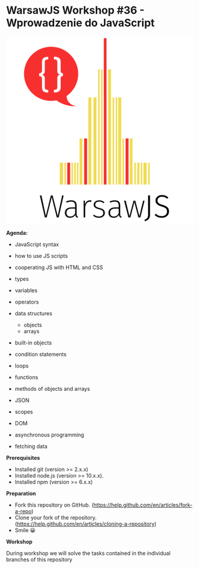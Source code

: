 # WarsawJS Workshop #36 - Wprowadzenie do JavaScript

![logo](/public/logo.svg)

__Agenda:__

- JavaScript syntax

- how to use JS scripts

- cooperating JS with HTML and CSS

- types

- variables

- operators

- data structures
    - objects
    - arrays

- built-in objects

- condition statements

- loops

- functions

- methods of objects and arrays

- JSON

- scopes

- DOM

- asynchronous programming

- fetching data


__Prerequisites__
  - Installed git (version >= 2.x.x)
  - Installed node.js (version >= 10.x.x).
  - Installed npm (version >= 6.x.x)

__Preparation__
   - Fork this repository on GitHub. (https://help.github.com/en/articles/fork-a-repo)
   - Clone your fork of the repository.(https://help.github.com/en/articles/cloning-a-repository)
   - Smile 😀

__Workshop__

  During workshop we will solve the tasks contained in the individual branches of this repository
